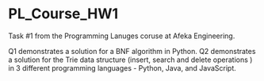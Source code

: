 # PL_Course_HW1
Task #1 from the Programming Lanuges coruse at Afeka Engineering.

Q1 demonstrates a solution for a BNF algorithm in Python.
Q2 demonstrates a solution for the Trie data structure (insert, search and delete operations ) in 3 different programming languages - Python, Java, and JavaScript.
